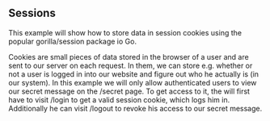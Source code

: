 ## Sessions

This example will show how to store data in session cookies using the popular gorilla/session package io Go.

Cookies are small pieces of data stored in the browser of a user and are sent to our server on each request. In them, we can store e.g. whether or not a user is logged in into our website and figure out who he actually is (in our system).
In this example we will only allow authenticated users to view our secret message on the /secret page. To get access to it, the will first have to visit /login to get a valid session cookie, which logs him in. Additionally he can visit /logout to revoke his access to our secret message.
